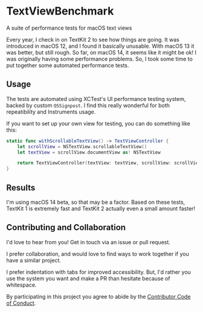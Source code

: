 # TextViewBenchmark
A suite of performance tests for macOS text views

Every year, I check in on TextKit 2 to see how things are going. It was introduced in macOS 12, and I found it basically unusable. With macOS 13 it was better, but still rough. So far, on macOS 14, it seems like it might be ok! I was originally having some performance problems. So, I took some time to put together some automated performance tests.

## Usage

The tests are automated using XCTest's UI performance testing system, backed by custom `OSSignpost`. I find this really wonderful for both repeatibility and Instruments usage.

If you want to set up your own view for testing, you can do something like this:

```swift
static func withScrollableTextView() -> TextViewController {
    let scrollView = NSTextView.scrollableTextView()
    let textView = scrollView.documentView as! NSTextView

    return TextViewController(textView: textView, scrollView: scrollView)
}
```

## Results

I'm using macOS 14 beta, so that may be a factor. Based on these tests, TextKit 1 is extremely fast and TextKit 2 actually even a small amount faster!

## Contributing and Collaboration

I'd love to hear from you! Get in touch via an issue or pull request.

I prefer collaboration, and would love to find ways to work together if you have a similar project.

I prefer indentation with tabs for improved accessibility. But, I'd rather you use the system you want and make a PR than hesitate because of whitespace.

By participating in this project you agree to abide by the [Contributor Code of Conduct](CODE_OF_CONDUCT.md).
